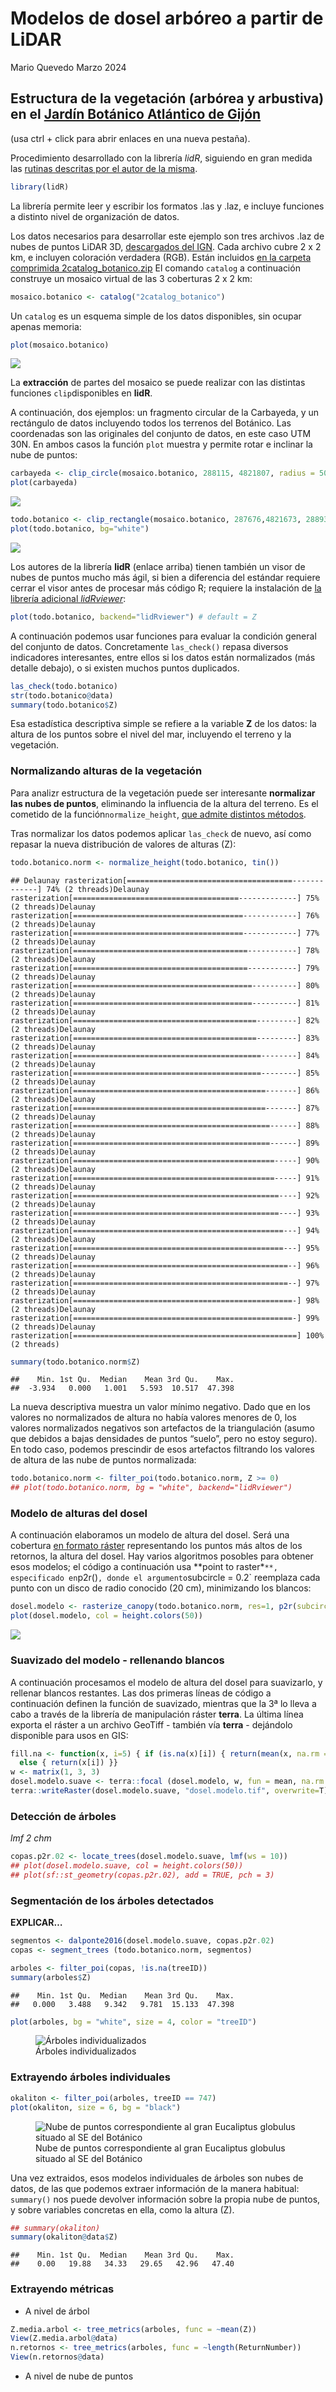 Modelos de dosel arbóreo a partir de LiDAR
================
Mario Quevedo
Marzo 2024

## Estructura de la vegetación (arbórea y arbustiva) en el [Jardín Botánico Atlántico de Gijón](https://www.gijon.es/es/directorio/jardin-botanico-atlantico-de-gijon)

(usa ctrl + click para abrir enlaces en una nueva pestaña).

Procedimiento desarrollado con la librería *lidR*, siguiendo en gran
medida las [rutinas descritas por el autor de la
misma](https://github.com/r-lidar/lidR).

``` r
library(lidR)
```

La librería permite leer y escribir los formatos .las y .laz, e incluye
funciones a distinto nivel de organización de datos.

Los datos necesarios para desarrollar este ejemplo son tres archivos
.laz de nubes de puntos LiDAR 3D, [descargados del
IGN](https://centrodedescargas.cnig.es/CentroDescargas/busquedaSerie.do?codSerie=MLID2#).
Cada archivo cubre 2 x 2 km, e incluyen coloración verdadera (RGB).
Están incluidos [en la carpeta comprimida
2catalog_botanico.zip](https://www.dropbox.com/scl/fi/keaer5i67xc6p8toqna9d/2catalog_botanico.zip?rlkey=eb3tmq74au5i71wx3pnnrstdk&dl=0)
El comando `catalog` a continuación construye un mosaico virtual de las
3 coberturas 2 x 2 km:

``` r
mosaico.botanico <- catalog("2catalog_botanico")
```

Un `catalog` es un esquema simple de los datos disponibles, sin ocupar
apenas memoria:

``` r
plot(mosaico.botanico)
```

![](code_lidar_copas_botanico_files/figure-gfm/plot%20mosaico-1.png)<!-- -->

La **extracción** de partes del mosaico se puede realizar con las
distintas funciones `clip`disponibles en **lidR**.

A continuación, dos ejemplos: un fragmento circular de la Carbayeda, y
un rectángulo de datos incluyendo todos los terrenos del Botánico. Las
coordenadas son las originales del conjunto de datos, en este caso UTM
30N. En ambos casos la función `plot` muestra y permite rotar e inclinar
la nube de puntos:

``` r
carbayeda <- clip_circle(mosaico.botanico, 288115, 4821807, radius = 50)
plot(carbayeda) 
```

![](code_lidar_copas_botanico_files/figure-gfm/rgl_carbayeda.png)

``` r
todo.botanico <- clip_rectangle(mosaico.botanico, 287676,4821673, 288937,4822128)  
plot(todo.botanico, bg="white") 
```

![](code_lidar_copas_botanico_files/figure-gfm/rgl_todo_botanico.png)

Los autores de la librería **lidR** (enlace arriba) tienen también un
visor de nubes de puntos mucho más ágil, si bien a diferencia del
estándar requiere cerrar el visor antes de procesar más código R;
requiere la instalación de [la librería adicional
*lidRviewer*](https://github.com/Jean-Romain/lidRviewer):

``` r
plot(todo.botanico, backend="lidRviewer") # default = Z
```

A continuación podemos usar funciones para evaluar la condición general
del conjunto de datos. Concretamente `las_check()` repasa diversos
indicadores interesantes, entre ellos si los datos están normalizados
(más detalle debajo), o si existen muchos puntos duplicados.

``` r
las_check(todo.botanico)
str(todo.botanico@data)
summary(todo.botanico$Z)
```

Esa estadística descriptiva simple se refiere a la variable **Z** de los
datos: la altura de los puntos sobre el nivel del mar, incluyendo el
terreno y la vegetación.

### Normalizando alturas de la vegetación

Para analizr estructura de la vegetación puede ser interesante
**normalizar las nubes de puntos**, eliminando la influencia de la
altura del terreno. Es el cometido de la función`normalize_height`, [que
admite distintos métodos](https://r-lidar.github.io/lidRbook/norm.html).

Tras normalizar los datos podemos aplicar `las_check` de nuevo, así como
repasar la nueva distribución de valores de alturas (Z):

``` r
todo.botanico.norm <- normalize_height(todo.botanico, tin())
```

    ## Delaunay rasterization[=====================================-------------] 74% (2 threads)Delaunay rasterization[=====================================-------------] 75% (2 threads)Delaunay rasterization[======================================------------] 76% (2 threads)Delaunay rasterization[======================================------------] 77% (2 threads)Delaunay rasterization[=======================================-----------] 78% (2 threads)Delaunay rasterization[=======================================-----------] 79% (2 threads)Delaunay rasterization[========================================----------] 80% (2 threads)Delaunay rasterization[========================================----------] 81% (2 threads)Delaunay rasterization[=========================================---------] 82% (2 threads)Delaunay rasterization[=========================================---------] 83% (2 threads)Delaunay rasterization[==========================================--------] 84% (2 threads)Delaunay rasterization[==========================================--------] 85% (2 threads)Delaunay rasterization[===========================================-------] 86% (2 threads)Delaunay rasterization[===========================================-------] 87% (2 threads)Delaunay rasterization[============================================------] 88% (2 threads)Delaunay rasterization[============================================------] 89% (2 threads)Delaunay rasterization[=============================================-----] 90% (2 threads)Delaunay rasterization[=============================================-----] 91% (2 threads)Delaunay rasterization[==============================================----] 92% (2 threads)Delaunay rasterization[==============================================----] 93% (2 threads)Delaunay rasterization[===============================================---] 94% (2 threads)Delaunay rasterization[===============================================---] 95% (2 threads)Delaunay rasterization[================================================--] 96% (2 threads)Delaunay rasterization[================================================--] 97% (2 threads)Delaunay rasterization[=================================================-] 98% (2 threads)Delaunay rasterization[=================================================-] 99% (2 threads)Delaunay rasterization[==================================================] 100% (2 threads)

``` r
summary(todo.botanico.norm$Z)
```

    ##    Min. 1st Qu.  Median    Mean 3rd Qu.    Max. 
    ##  -3.934   0.000   1.001   5.593  10.517  47.398

La nueva descriptiva muestra un valor mínimo negativo. Dado que en los
valores no normalizados de altura no había valores menores de 0, los
valores normalizados negativos son artefactos de la triangulación (asumo
que debidos a bajas densidades de puntos “suelo”, pero no estoy seguro).
En todo caso, podemos prescindir de esos artefactos filtrando los
valores de altura de las nube de puntos normalizada:

``` r
todo.botanico.norm <- filter_poi(todo.botanico.norm, Z >= 0)
## plot(todo.botanico.norm, bg = "white", backend="lidRviewer")
```

### Modelo de alturas del dosel

A continuación elaboramos un modelo de altura del dosel. Será una
cobertura [en formato
ráster](https://docs.qgis.org/3.28/es/docs/gentle_gis_introduction/raster_data.html)
representando los puntos más altos de los retornos, la altura del dosel.
Hay varios algoritmos posobles para obtener esos modelos; el código a
continuación usa \*\*point to
raster\*`**, especificado en`p2r()`, donde el argumento`subcircle =
0.2\` reemplaza cada punto con un disco de radio conocido (20 cm),
minimizando los blancos:

``` r
dosel.modelo <- rasterize_canopy(todo.botanico.norm, res=1, p2r(subcircle = 0.2), pkg="terra")
plot(dosel.modelo, col = height.colors(50))
```

![](code_lidar_copas_botanico_files/figure-gfm/modelo%20dosel-1.png)<!-- -->

### Suavizado del modelo - rellenando blancos

A continuación procesamos el modelo de altura del dosel para suavizarlo,
y rellenar blancos restantes. Las dos primeras líneas de código a
continuación definen la función de suavizado, mientras que la 3ª lo
lleva a cabo a través de la librería de manipulación ráster **terra**.
La última línea exporta el ráster a un archivo GeoTiff - también vía
**terra** - dejándolo disponible para usos en GIS:

``` r
fill.na <- function(x, i=5) { if (is.na(x)[i]) { return(mean(x, na.rm = TRUE)) } 
  else { return(x[i]) }}
w <- matrix(1, 3, 3)
dosel.modelo.suave <- terra::focal (dosel.modelo, w, fun = mean, na.rm = TRUE)
terra::writeRaster(dosel.modelo.suave, "dosel.modelo.tif", overwrite=T)
```

### Detección de árboles

*lmf 2 chm*

``` r
copas.p2r.02 <- locate_trees(dosel.modelo.suave, lmf(ws = 10))
## plot(dosel.modelo.suave, col = height.colors(50))
## plot(sf::st_geometry(copas.p2r.02), add = TRUE, pch = 3)
```

### Segmentación de los árboles detectados

**EXPLICAR…**

``` r
segmentos <- dalponte2016(dosel.modelo.suave, copas.p2r.02)
copas <- segment_trees (todo.botanico.norm, segmentos)
```

``` r
arboles <- filter_poi(copas, !is.na(treeID))
summary(arboles$Z)
```

    ##    Min. 1st Qu.  Median    Mean 3rd Qu.    Max. 
    ##   0.000   3.488   9.342   9.781  15.133  47.398

``` r
plot(arboles, bg = "white", size = 4, color = "treeID")
```

<figure>
<img src="code_lidar_copas_botanico_files/figure-gfm/arboles.png"
alt="Árboles individualizados" />
<figcaption aria-hidden="true">Árboles individualizados</figcaption>
</figure>

### Extrayendo árboles individuales

``` r
okaliton <- filter_poi(arboles, treeID == 747)
plot(okaliton, size = 6, bg = "black")
```

<figure>
<img src="code_lidar_copas_botanico_files/figure-gfm/rgl_okaliton.png"
alt="Nube de puntos correspondiente al gran Eucaliptus globulus situado al SE del Botánico" />
<figcaption aria-hidden="true">Nube de puntos correspondiente al gran
Eucaliptus globulus situado al SE del Botánico</figcaption>
</figure>

Una vez extraidos, esos modelos individuales de árboles son nubes de
datos, de las que podemos extraer información de la manera habitual:
`summary()` nos puede devolver información sobre la propia nube de
puntos, y sobre variables concretas en ella, como la altura (Z).

``` r
## summary(okaliton)
summary(okaliton@data$Z)
```

    ##    Min. 1st Qu.  Median    Mean 3rd Qu.    Max. 
    ##    0.00   19.88   34.33   29.65   42.96   47.40

### Extrayendo métricas

- A nivel de árbol

``` r
Z.media.arbol <- tree_metrics(arboles, func = ~mean(Z))
View(Z.media.arbol@data)
n.retornos <- tree_metrics(arboles, func = ~length(ReturnNumber))
View(n.retornos@data)
```

- A nivel de nube de puntos
